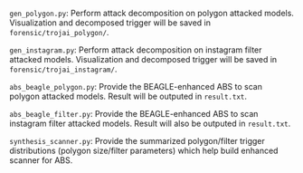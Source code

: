 `gen_polygon.py`: Perform attack decomposition on polygon attacked models. Visualization and decomposed trigger will be saved in `forensic/trojai_polygon/`.

`gen_instagram.py`: Perform attack decomposition on instagram filter attacked models. Visualization and decomposed trigger will be saved in `forensic/trojai_instagram/`.

`abs_beagle_polygon.py`: Provide the BEAGLE-enhanced ABS to scan polygon attacked models. Result will be outputed in `result.txt`.

`abs_beagle_filter.py`: Provide the BEAGLE-enhanced ABS to scan instagram filter attacked models. Result will also be outputed in `result.txt`.

`synthesis_scanner.py`: Provide the summarized polygon/filter trigger distributions (polygon size/filter parameters) which help build enhanced scanner for ABS.
